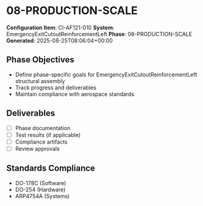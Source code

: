 # 08-PRODUCTION-SCALE

**Configuration Item**: CI-AF121-010
**System**: EmergencyExitCutoutReinforcementLeft
**Phase**: 08-PRODUCTION-SCALE
**Generated**: 2025-08-25T08:06:04+00:00

## Phase Objectives
- Define phase-specific goals for EmergencyExitCutoutReinforcementLeft structural assembly
- Track progress and deliverables
- Maintain compliance with aerospace standards

## Deliverables
- [ ] Phase documentation
- [ ] Test results (if applicable)
- [ ] Compliance artifacts
- [ ] Review approvals

## Standards Compliance
- DO-178C (Software)
- DO-254 (Hardware)
- ARP4754A (Systems)

